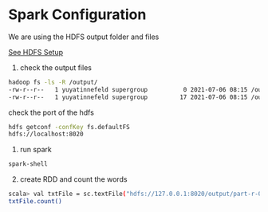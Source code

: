 # Spark Configuration

We are using the HDFS output folder and files

[See HDFS Setup](https://github.com/yuyatinnefeld/hadoop/tree/master/HDFS)

1. check the output files
```bash
hadoop fs -ls -R /output/
-rw-r--r--   1 yuyatinnefeld supergroup          0 2021-07-06 08:15 /output/_SUCCESS
-rw-r--r--   1 yuyatinnefeld supergroup         17 2021-07-06 08:15 /output/part-r-00000
```

check the port of the hdfs
```bash
hdfs getconf -confKey fs.defaultFS
hdfs://localhost:8020
```

1. run spark 
```bash
spark-shell
```

2. create RDD and count the words
```bash
scala> val txtFile = sc.textFile("hdfs://127.0.0.1:8020/output/part-r-00000")
txtFile.count()
```